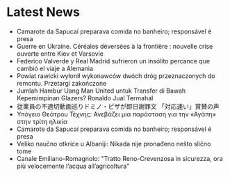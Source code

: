 # Latest News
-  Camarote da Sapucaí preparava comida no banheiro; responsável é presa
-  Guerre en Ukraine. Céréales déversées à la frontière : nouvelle crise ouverte entre Kiev et Varsovie
-  Federico Valverde y Real Madrid sufrieron un insólito percance que cambió el viaje a Alemania
-  Powiat rawicki wyłonił wykonawców dwóch dróg przeznaczonych do remontu. Przetargi zakończone
-  Jumlah Hambur Uang Man United untuk Transfer di Bawah Kepemimpinan Glazers? Ronaldo Jual Termahal
-  従業員の不適切動画巡りドミノ・ピザが即日謝罪文 「対応速い」賞賛の声
-  Υπόγειο Θεάτρου Τέχνης: Ανεβάζει μια παράσταση για την «Αγάπη» στην τρίτη ηλικία
-  Camarote da Sapucaí preparava comida no banheiro; responsável é presa
-  Veliko naučno otkriće u Albaniji: Nikada nije pronađeno nešto slično tome
-  Canale Emiliano-Romagnolo: "Tratto Reno-Crevenzosa in sicurezza, ora più velocemente l’acqua all’agricoltura"
